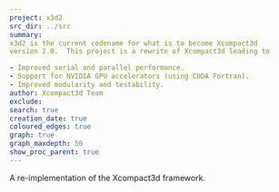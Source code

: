 ```yaml
---
project: x3d2
src_dir: ../src
summary: 
x3d2 is the current codename for what is to become Xcompact3d
version 2.0.  This project is a rewrite of Xcompact3d leading to

- Improved serial and parallel performance.
- Support for NVIDIA GPU accelerators (using CUDA Fortran).
- Improved modularity and testability.
author: Xcompact3d Team
exclude: 
search: true
creation_date: true
coloured_edges: true
graph: true
graph_maxdepth: 50
show_proc_parent: true
---
```


A re-implementation of the Xcompact3d framework.
